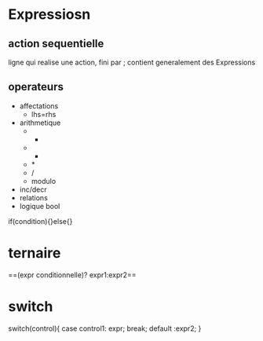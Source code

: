# Expressiosn

## action sequentielle
ligne qui realise une action, fini par ;
contient generalement des Expressions

## operateurs
- affectations
	- lhs=rhs
- arithmetique
	- +
	- -
	- \*
	- /
	- modulo
- inc/decr
- relations
- logique bool

if(condition){}else{}

# ternaire
==(expr conditionnelle)? expr1:expr2==

# switch
switch(control){
case control1: expr; break;
default  :expr2;
}

